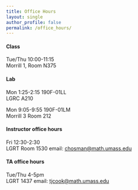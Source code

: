 ```yaml
---
title: Office Hours
layout: single
author_profile: false
permalink: /office_hours/
---
```


#### Class

Tue/Thu 10:00-11:15  
Morrill 1, Room N375 

#### Lab

Mon 1:25-2:15 190F-01LL  
LGRC A210
   
Mon 9:05-9:55 190F-01LM  
Morrill 3 Room 212  


#### Instructor office hours

Fri 12:30-2:30  
LGRT Room 1530
email: chosman@math.umass.edu

#### TA office hours

Tue/Thu 4-5pm  
LGRT 1437
email: tjcook@math.umass.edu
